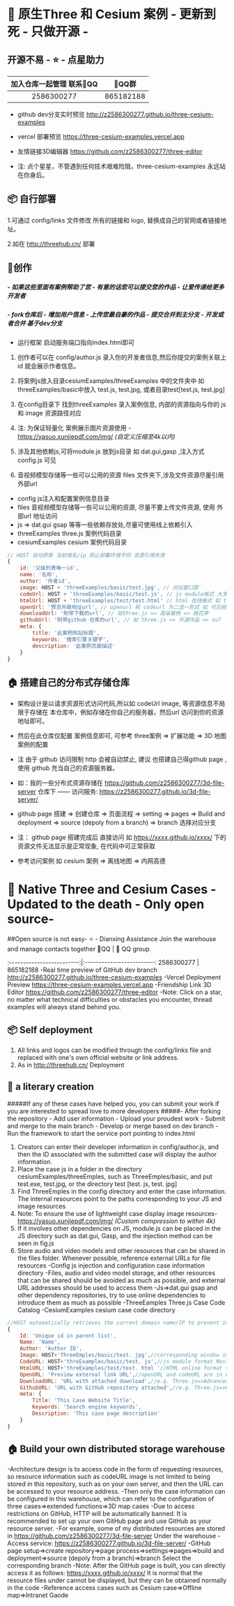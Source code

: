 # 💎 原生Three 和 Cesium 案例 - 更新到死 - 只做开源 -

##  开源不易 - ⭐ - 点星助力

加入仓库一起管理 联系🐧QQ             |  🐧QQ群         
:-------------------------:|:-------------------------:
2586300277  |  865182188  

- github dev分支实时预览 http://z2586300277.github.io/three-cesium-examples
  
- vercel 部署预览 https://three-cesium-examples.vercel.app
  
- 友情链接3D编辑器 https://github.com/z2586300277/three-editor
  
- 注: 点个星星，不管遇到任何技术艰难险阻，three-cesium-examples 永远站在你身后。

## 📦 自行部署

1.可通过 config/links 文件修改 所有的链接和 logo, 替换成自己的官网或者链接地址。

2.如在 http://threehub.cn/ 部署

## 🌳创作

##### - 如果这些里面有案例帮助了您 - 有意的话您可以提交您的作品 - 让爱传递给更多开发者

##### - fork仓库后 - 增加用户信息 - 上传您最自豪的作品 - 提交合并到主分支 - 开发或者合并 基于dev分支

- 运行框架  启动服务端口指向index.html即可

1. 创作者可以在 config/author.js 录入你的开发者信息,然后你提交的案例关联上id 就会展示作者信息。

2. 将案例js放入目录cesiumExamples/threeExamples 中的文件夹中 如threeExamples/basic中放入 test.js, test.jpg, 或者目录test[test.js, test.jpg]

3. 在config目录下 找到threeExamples 录入案例信息, 内部的资源指向与你的 js 和 image 资源路径对应

4. 注: 为保证轻量化 案例展示图片资源使用 - https://yasuo.xunjiepdf.com/img/  _(自定义压缩至4k以内)_

5. 涉及其他依赖js,可将module.js 放到js目录  如 dat.gui,gasp ,注入方式 config.js 可见

6. 音视频模型存储等一些可以公用的资源 files 文件夹下,涉及文件资源尽量引用外部url

- config  js注入和配置案例信息目录
- files 音视频模型存储等一些可以公用的资源, 尽量不要上传文件资源, 使用 外部url 地址访问
- js => dat.gui gsap 等等一些依赖存放处,尽量可使用线上依赖引入
- threeExamples three.js 案例代码目录
- cesiumExamples cesium 案例代码目录

```js
// HOST 自动获取 当前域名/ip 防止部署环境不同 资源引用失效
{
    id: '父级列表唯一id',
    name: '名称',
    author: '作者id',
    image: HOST + 'threeExamples/basic/test.jpg', // 对应窗口图
    codeUrl: HOST + 'threeExamples/basic/test.js', // js module格式 大多数案例形式
    htmlUrl: HOST + 'threeExamples/test/test.html' // html 在线格式 如 three案例 => 粒子 => 随机粒子 粒子行星
    openUrl: '预览外联地址url', // openurl 和 codeurl 为二选一形式 如 可见桃花亭 su7 案例
    downloadUrl: '附带下载的url', // 如three.js => 高级案例 => 桃花亭
    githubUrl: '附带github 仓库的url', // 如 three.js => 开源作品 => su7
    meta: {
        title: '此案例网站标题',
        keywords: '搜索引擎关键字',
        description: '此案例页面描述'
    }
}
```

## 🏠 搭建自己的分布式存储仓库

- 架构设计是以请求资源形式访问代码,所以如 codeUrl image, 等资源信息不局限于存储在 本仓库中，例如存储在你自己的服务器，然后url 访问到你的资源地址即可。

- 然后在此仓库仅配置 案例信息即可, 可参考 three案例 => 扩展功能 => 3D 地图 案例的配置

- 注 由于 github 访问限制 http 会被自动禁止, 建议 也搭建自己得github page ,使用 github 充当自己的资源服务器。

- 如：我的一些分布式资源存储在 https://github.com/z2586300277/3d-file-server 仓库下 —— 访问服务: https://z2586300277.github.io/3d-file-server/

- github page 搭建  => 创建仓库 => 页面流程 => setting => pages => Build and deployment => source (depoly from a branch) => branch 选择对应分支

- 注： github page 搭建完成后 直接访问 如 https://xxxx.github.io/xxxx/ 下的资源文件无法显示是正常现象, 在代码中可正常获取

- 参考访问案例 如 cesium 案例 => 离线地图 => 内网高德
# 💎 Native Three and Cesium Cases - Updated to the death - Only open source-
##Open source is not easy- ⭐ - Dianxing Assistance
Join the warehouse and manage contacts together 🐧QQ | 🐧 QQ group

:-------------------------:|:-------------------------:
2586300277 | 865182188
-Real time preview of GitHub dev branch http://z2586300277.github.io/three-cesium-examples
-Vercel Deployment Preview https://three-cesium-examples.vercel.app
-Friendship Link 3D Editor https://github.com/z2586300277/three-editor
-Note: Click on a star, no matter what technical difficulties or obstacles you encounter, thread examples will always stand behind you.
## 📦 Self deployment
1. All links and logos can be modified through the config/links file and replaced with one's own official website or link address.
2. As in http://threehub.cn/ Deployment
## 🌳 a literary creation
#####If any of these cases have helped you, you can submit your work if you are interested to spread love to more developers
#####- After forking the repository - Add user information - Upload your proudest work - Submit and merge to the main branch - Develop or merge based on dev branch
-Run the framework to start the service port pointing to index.html
1. Creators can enter their developer information in config/author.js, and then the ID associated with the submitted case will display the author information.
2. Place the case js in a folder in the directory cesiumExamples/threeEmples, such as ThreeEmples/basic, and put test.exe, test.jpg, or the directory test [test. js, test. jpg]
3. Find ThreeEmples in the config directory and enter the case information. The internal resources point to the paths corresponding to your JS and image resources
4. Note: To ensure the use of lightweight case display image resources- https://yasuo.xunjiepdf.com/img/ _(Custom compression to within 4k)_
5. If it involves other dependencies on JS, module.js can be placed in the JS directory such as dat.gui, Gasp, and the injection method can be seen in fig.js
6. Store audio and video models and other resources that can be shared in the files folder. Whenever possible, reference external URLs for file resources
-Config js injection and configuration case information directory
-Files, audio and video model storage, and other resources that can be shared should be avoided as much as possible, and external URL addresses should be used to access them
-Js=>dat.gui gsap and other dependency repositories, try to use online dependencies to introduce them as much as possible
-ThreeEamples Three.js Case Code Catalog
-CesiumExamples cesium case code directory
```js
//HOST automatically retrieves the current domain name/IP to prevent invalid resource references in different deployment environments
{
    Id: 'Unique id in parent list',
    Name: 'Name',
    Author: 'Author ID',
    Image: HOST+'ThreeEmples/basic/test. jpg',//corresponding window image
    CodeURL: HOST+'threExamples/basic/test. js',//js module format Most case forms
    HtmlURL: HOST+'threExamples/test/test. html '//HTML online format such as three case=>particle=>random particle particle planet
    OpenURL: 'Preview external link URL',//openURL and codeURL are in either form as seen in the Peach Blossom Pavilion Su7 case
    DownloadURL: 'URL with attached download',//e.g. Three.js=>Advanced case=>Peach Blossom Pavilion
    GithubURL: 'URL with GitHub repository attached',//e.g. Three.js=>Open source works=>su7
    meta: {
        Title: 'This Case Website Title',
        Keywords: 'Search engine keywords',
        Description: 'This case page description'
    }
}

```
## 🏠 Build your own distributed storage warehouse
-Architecture design is to access code in the form of requesting resources, so resource information such as codeURL image is not limited to being stored in this repository, such as on your own server, and then the URL can be accessed to your resource address.
-Then only the case information can be configured in this warehouse, which can refer to the configuration of three cases=>extended functions=>3D map cases
-Due to access restrictions on GitHub, HTTP will be automatically banned. It is recommended to set up your own GitHub page and use GitHub as your resource server.
-For example, some of my distributed resources are stored in https://github.com/z2586300277/3d-file-server Under the warehouse - Access service: https://z2586300277.github.io/3d-file-server/
-GitHub page setup=>create repository=>page process=>settings=>pages=>build and deployment=>source (depoly from a branch)=>branch Select the corresponding branch
-Note: After the GitHub page is built, you can directly access it as follows: https://xxxx.github.io/xxxx/ It is normal that the resource files under cannot be displayed, but they can be obtained normally in the code
-Reference access cases such as Cesium case=>Offline map=>Intranet Gaode

